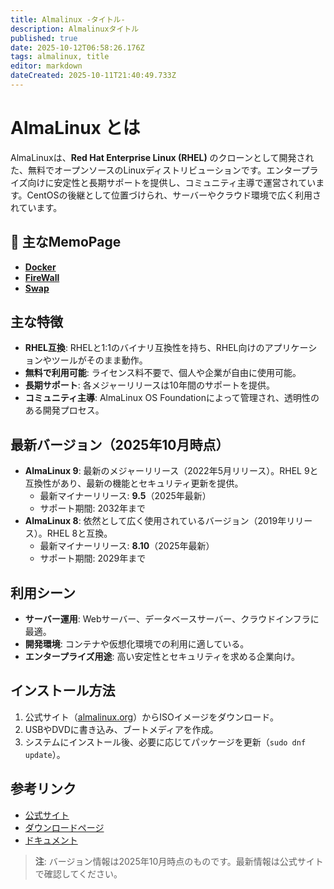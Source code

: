 ```yaml
---
title: Almalinux -タイトル-
description: Almalinuxタイトル
published: true
date: 2025-10-12T06:58:26.176Z
tags: almalinux, title
editor: markdown
dateCreated: 2025-10-11T21:40:49.733Z
---
```


# AlmaLinux とは

AlmaLinuxは、**Red Hat Enterprise Linux (RHEL)** のクローンとして開発された、無料でオープンソースのLinuxディストリビューションです。エンタープライズ向けに安定性と長期サポートを提供し、コミュニティ主導で運営されています。CentOSの後継として位置づけられ、サーバーやクラウド環境で広く利用されています。

## 📜 主なMemoPage
- [**Docker**](https://wiki-heroku-9e9k.onrender.com/ja/home/Almalinux/Docker)
- [**FireWall**](https://wiki-heroku-9e9k.onrender.com/ja/home/Almalinux/Firewall)
- [**Swap**](https://wiki-heroku-9e9k.onrender.com/ja/home/Almalinux/Swap)

## 主な特徴
- **RHEL互換**: RHELと1:1のバイナリ互換性を持ち、RHEL向けのアプリケーションやツールがそのまま動作。
- **無料で利用可能**: ライセンス料不要で、個人や企業が自由に使用可能。
- **長期サポート**: 各メジャーリリースは10年間のサポートを提供。
- **コミュニティ主導**: AlmaLinux OS Foundationによって管理され、透明性のある開発プロセス。

## 最新バージョン（2025年10月時点）
- **AlmaLinux 9**: 最新のメジャーリリース（2022年5月リリース）。RHEL 9と互換性があり、最新の機能とセキュリティ更新を提供。
  - 最新マイナーリリース: **9.5**（2025年最新）
  - サポート期間: 2032年まで
- **AlmaLinux 8**: 依然として広く使用されているバージョン（2019年リリース）。RHEL 8と互換。
  - 最新マイナーリリース: **8.10**（2025年最新）
  - サポート期間: 2029年まで

## 利用シーン
- **サーバー運用**: Webサーバー、データベースサーバー、クラウドインフラに最適。
- **開発環境**: コンテナや仮想化環境での利用に適している。
- **エンタープライズ用途**: 高い安定性とセキュリティを求める企業向け。

## インストール方法
1. 公式サイト（[almalinux.org](https://almalinux.org)）からISOイメージをダウンロード。
2. USBやDVDに書き込み、ブートメディアを作成。
3. システムにインストール後、必要に応じてパッケージを更新（`sudo dnf update`）。

## 参考リンク
- [公式サイト](https://almalinux.org)
- [ダウンロードページ](https://mirrors.almalinux.org)
- [ドキュメント](https://wiki.almalinux.org)

> **注**: バージョン情報は2025年10月時点のものです。最新情報は公式サイトで確認してください。